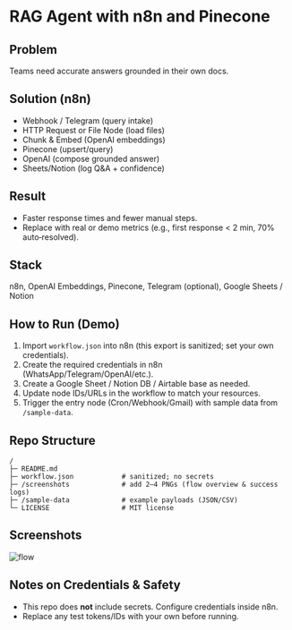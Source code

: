 # RAG Agent with n8n and Pinecone

## Problem
Teams need accurate answers grounded in their own docs.

## Solution (n8n)
- Webhook / Telegram (query intake)
- HTTP Request or File Node (load files)
- Chunk & Embed (OpenAI embeddings)
- Pinecone (upsert/query)
- OpenAI (compose grounded answer)
- Sheets/Notion (log Q&A + confidence)

## Result
- Faster response times and fewer manual steps.
- Replace with real or demo metrics (e.g., first response < 2 min, 70% auto‑resolved).

## Stack
n8n, OpenAI Embeddings, Pinecone, Telegram (optional), Google Sheets / Notion

## How to Run (Demo)
1. Import `workflow.json` into n8n (this export is sanitized; set your own credentials).
2. Create the required credentials in n8n (WhatsApp/Telegram/OpenAI/etc.).
3. Create a Google Sheet / Notion DB / Airtable base as needed.
4. Update node IDs/URLs in the workflow to match your resources.
5. Trigger the entry node (Cron/Webhook/Gmail) with sample data from `/sample-data`.

## Repo Structure
```
/
├─ README.md
├─ workflow.json            # sanitized; no secrets
├─ /screenshots             # add 2–4 PNGs (flow overview & success logs)
├─ /sample-data             # example payloads (JSON/CSV)
└─ LICENSE                  # MIT license
```

## Screenshots
![flow](screenshots/flow-overview.png)

## Notes on Credentials & Safety
- This repo does **not** include secrets. Configure credentials inside n8n.
- Replace any test tokens/IDs with your own before running.
